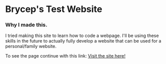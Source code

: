 # Brycep's Test Website
### Why I made this.
  I tried making this site to learn how to code a webpage. I'll be using these skills in the future to actually fully develop a website that can be used for a personal/family website.

To see the page continue with this link: [Visit the site here!](https://bpcyberoptic.github.io/Bryceps.github.io/home.html)
